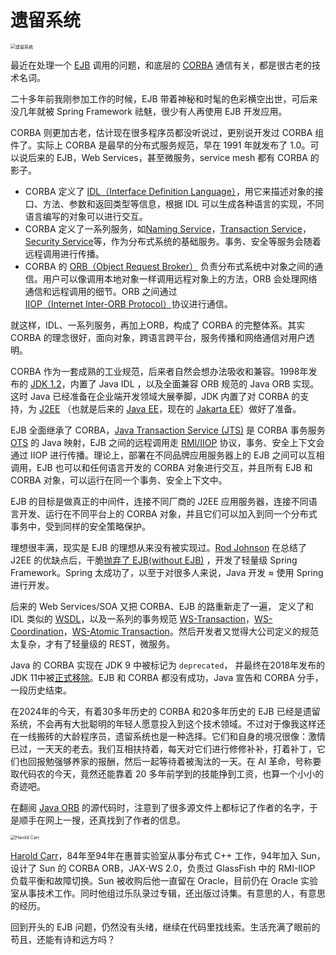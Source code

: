 # 遗留系统

<img src="https://cdn.mazhen.tech/images/202405141501496.webp" alt="遗留系统" style="zoom:50%;" />

最近在处理一个 [EJB](https://www.oracle.com/java/technologies/enterprise-javabeans-technology.html) 调用的问题，和底层的 [CORBA](https://www.corba.org/) 通信有关，都是很古老的技术名词。

二十多年前我刚参加工作的时候，EJB 带着神秘和时髦的色彩横空出世，可后来没几年就被 Spring Framework 祛魅，很少有人再使用 EJB 开发应用。

CORBA 则更加古老，估计现在很多程序员都没听说过，更别说开发过 CORBA 组件了。实际上 CORBA 是最早的分布式服务规范，早在 1991 年就发布了 1.0。可以说后来的 EJB，Web Services，甚至微服务，service mesh 都有 CORBA 的影子。

* CORBA 定义了 [IDL（Interface Definition Language）](https://www.corba.org/omg_idl.htm)，用它来描述对象的接口、方法、参数和返回类型等信息，根据 IDL 可以生成各种语言的实现，不同语言编写的对象可以进行交互。
* CORBA 定义了一系列服务，如[Naming Service](https://www.omg.org/spec/NAM/1.3)，[Transaction Service](https://www.omg.org/spec/TRANS/1.4)，[Security Service](https://www.omg.org/spec/SEC/1.8)等，作为分布式系统的基础服务。事务、安全等服务会随着远程调用进行传播。
* CORBA 的 [ORB（Object Request Broker）](https://www.corba.org/orb_basics.htm) 负责分布式系统中对象之间的通信。用户可以像调用本地对象一样调用远程对象上的方法，ORB 会处理网络通信和远程调用的细节。ORB 之间通过 [IIOP（Internet Inter-ORB Protocol）](https://en.wikipedia.org/wiki/General_Inter-ORB_Protocol)协议进行通信。

就这样，IDL、一系列服务，再加上ORB，构成了 CORBA 的完整体系。其实 CORBA 的理念很好，面向对象，跨语言跨平台，服务传播和网络通信对用户透明。

CORBA 作为一套成熟的工业规范，后来者自然会想办法吸收和兼容。1998年发布的 [JDK 1.2](https://web.archive.org/web/20070816170028/http://www.sun.com/smi/Press/sunflash/1998-12/sunflash.981208.9.xml)，内置了 Java IDL ，以及全面兼容 ORB 规范的 Java ORB 实现。这时 Java 已经准备在企业端开发领域大展拳脚，JDK 内置了对 CORBA 的支持，为  [J2EE](https://www.oracle.com/java/technologies/appmodel.html) （也就是后来的 [Java EE](https://www.oracle.com/java/technologies/java-ee-glance.html)，现在的 [Jakarta EE](https://jakarta.ee/)）做好了准备。

EJB 全面继承了 CORBA，[Java Transaction Service (JTS)](https://web.archive.org/web/20080418135325/http://java.sun.com/javaee/technologies/jts/) 是 CORBA 事务服务 [OTS](https://www.omg.org/spec/TRANS/1.4) 的 Java 映射，EJB 之间的远程调用走 [RMI/IIOP](https://docs.oracle.com/javase/7/docs/technotes/guides/rmi-iiop/index.html) 协议，事务、安全上下文会通过 IIOP 进行传播。理论上，部署在不同品牌应用服务器上的 EJB 之间可以互相调用，EJB 也可以和任何语言开发的 CORBA 对象进行交互，并且所有 EJB 和 CORBA 对象，可以运行在同一个事务、安全上下文中。

EJB 的目标是做真正的中间件，连接不同厂商的 J2EE 应用服务器，连接不同语言开发、运行在不同平台上的 CORBA 对象，并且它们可以加入到同一个分布式事务中，受到同样的安全策略保护。

理想很丰满，现实是 EJB 的理想从来没有被实现过。[Rod Johnson](https://twitter.com/springrod) 在总结了 J2EE 的优缺点后，干脆[抛弃了 EJB(without EJB)](https://www.oreilly.com/library/view/expert-one-on-onetm-j2eetm/9780764558313/) ，开发了轻量级 Spring Framework。Spring 太成功了，以至于对很多人来说，Java 开发 ≈ 使用 Spring 进行开发。

后来的 Web Services/SOA 又把 CORBA、EJB 的路重新走了一遍， 定义了和 IDL 类似的 [WSDL](https://en.wikipedia.org/wiki/Web_Services_Description_Language)，以及一系列的事务规范 [WS-Transaction](https://en.wikipedia.org/wiki/WS-Transaction)，[WS-Coordination](https://en.wikipedia.org/wiki/WS-Coordination)，[WS-Atomic Transaction](https://en.wikipedia.org/wiki/WS-Atomic_Transaction)。然后开发者又觉得大公司定义的规范太复杂，才有了轻量级的 REST，微服务。

Java 的 CORBA 实现在  JDK 9 中被标记为 `deprecated`， 并最终在2018年发布的 JDK 11中被[正式移除](https://openjdk.org/jeps/320)。EJB 和 CORBA 都没有成功，Java 宣告和 CORBA 分手，一段历史结束。

在2024年的今天，有着30多年历史的 CORBA 和20多年历史的 EJB 已经是遗留系统，不会再有大批聪明的年轻人愿意投入到这个技术领域。不过对于像我这样还在一线搬砖的大龄程序员，遗留系统也是一种选择。它们和自身的境况很像：激情已过，一天天的老去。我们互相扶持着，每天对它们进行修修补补，打着补丁，它们也回报勉强够养家的报酬，然后一起等待着被淘汰的一天。在 AI 革命，号称要取代码农的今天，竟然还能靠着 20 多年前学到的技能挣到工资，也算一个小小的奇迹吧。

在翻阅 [Java ORB](https://github.com/eclipse-ee4j/orb) 的源代码时，注意到了很多源文件上都标记了作者的名字，于是顺手在网上一搜，还真找到了作者的信息。

<img src="https://cdn.mazhen.tech/images/202405141407035.jpg" alt="Harold Carr" style="zoom:50%;" />

[Harold Carr](http://haroldcarr.com/)，84年至94年在惠普实验室从事分布式 C++ 工作，94年加入 Sun，设计了 Sun 的 CORBA ORB，JAX-WS 2.0，负责过 GlassFish 中的 RMI-IIOP 负载平衡和故障切换。Sun 被收购后他一直留在 Oracle，目前仍在 Oracle 实验室从事技术工作。同时他组过乐队录过专辑，还出版过诗集。有意思的人，有意思的经历。

回到开头的 EJB 问题，仍然没有头绪，继续在代码里找线索。生活充满了眼前的苟且，还能有诗和远方吗？
